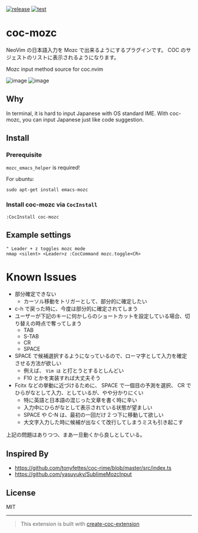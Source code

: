 [![release](https://github.com/acro5piano/coc-mozc/actions/workflows/release.yml/badge.svg)](https://github.com/acro5piano/coc-mozc/actions/workflows/release.yml)
[![test](https://github.com/acro5piano/coc-mozc/actions/workflows/test.yml/badge.svg)](https://github.com/acro5piano/coc-mozc/actions/workflows/test.yml)

# coc-mozc

NeoVim の日本語入力を Mozc で出来るようにするプラグインです。 COC のサジェストのリストに表示されるようになります。

Mozc input method source for coc.nvim

![image](https://user-images.githubusercontent.com/10719495/146517271-344c36dd-cf84-4707-abad-797bb859eebf.png)
![image](https://user-images.githubusercontent.com/10719495/146516289-1a794449-fd61-4e68-8a60-5c70eb12980d.png)

## Why

In terminal, it is hard to input Japanese with OS standard IME. With coc-mozc, you can input Japanese just like code suggestion.

## Install

### Prerequisite

`mozc_emacs_helper` is required!

For ubuntu:

```
sudo apt-get install emacs-mozc
```

### Install coc-mozc via `CocInstall`

```
:CocInstall coc-mozc
```

## Example settings

```vim
" Leader + z toggles mozc mode
nmap <silent> <Leader>z :CocCommand mozc.toggle<CR>
```

# Known Issues

- 部分確定できない
  - カーソル移動をトリガーとして、部分的に確定したい
- c-h で戻った時に、今度は部分的に確定されてしまう
- ユーザーが下記のキーに何かしらのショートカットを設定している場合、切り替えの時点で奪ってしまう
  - TAB
  - S-TAB
  - CR
  - SPACE
- SPACE で候補選択するようになっているので、ローマ字として入力を確定させる方法が欲しい
  - 例えば、 `Vim は` と打とうとするとしんどい
  - F10 とかを実装すれば大丈夫そう
- Fcitx などの挙動に近づけるために、 SPACE で一個目の予測を選択、 CR でひらがなとして入力、としているが、やや分かりにくい
  - 特に英語と日本語の混じった文章を書く時に辛い
  - 入力中にひらがなとして表示されている状態が望ましい
  - SPACE や C-N は、最初の一回だけ 2 つ下に移動して欲しい
  - 大文字入力した時に候補が出なくて改行してしまうミスも引き起こす

上記の問題はありつつ、まあ一旦動くから良しとしている。

## Inspired By

- https://github.com/tonyfettes/coc-rime/blob/master/src/index.ts
- https://github.com/yasuyuky/SublimeMozcInput

## License

MIT

---

> This extension is built with [create-coc-extension](https://github.com/fannheyward/create-coc-extension)
